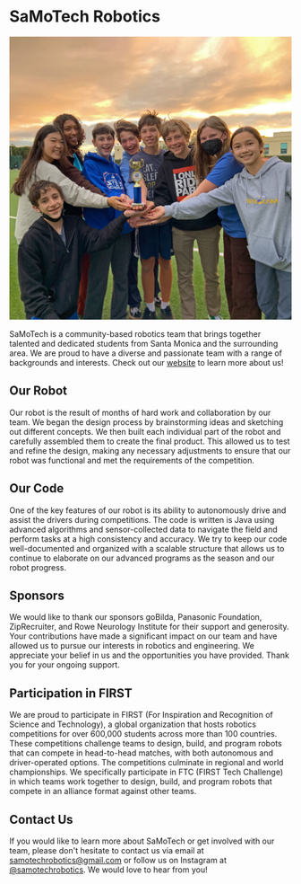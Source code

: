 # SaMoTech Robotics

<img src="https://raw.githubusercontent.com/SaMoTechRobotics/SaMoTechRobotics/main/team.jpg"/>

SaMoTech is a community-based robotics team that brings together talented and dedicated students from Santa Monica and the surrounding area. We are proud to have a diverse and passionate team with a range of backgrounds and interests. Check out our [website](https://samotechrobotics.weebly.com/) to learn more about us!

## Our Robot

Our robot is the result of months of hard work and collaboration by our team. We began the design process by brainstorming ideas and sketching out different concepts. We then built each individual part of the robot and carefully assembled them to create the final product. This allowed us to test and refine the design, making any necessary adjustments to ensure that our robot was functional and met the requirements of the competition.

<!-- ![SaMoTech Robot](https://samotechrobotics.com/images/robot.jpg) -->

## Our Code

One of the key features of our robot is its ability to autonomously drive and assist the drivers during competitions. The code is written is Java using advanced algorithms and sensor-collected data to navigate the field and perform tasks at a high consistency and accuracy. We try to keep our code well-documented and organized with a scalable structure that allows us to continue to elaborate on our advanced programs as the season and our robot progress.

## Sponsors

We would like to thank our sponsors goBilda, Panasonic Foundation, ZipRecruiter, and Rowe Neurology Institute for their support and generosity. Your contributions have made a significant impact on our team and have allowed us to pursue our interests in robotics and engineering. We appreciate your belief in us and the opportunities you have provided. Thank you for your ongoing support.

## Participation in FIRST

We are proud to participate in FIRST (For Inspiration and Recognition of Science and Technology), a global organization that hosts robotics competitions for over 600,000 students across more than 100 countries. These competitions challenge teams to design, build, and program robots that can compete in head-to-head matches, with both autonomous and driver-operated options. The competitions culminate in regional and world championships. We specifically participate in FTC (FIRST Tech Challenge) in which teams work together to design, build, and program robots that compete in an alliance format against other teams.

## Contact Us

If you would like to learn more about SaMoTech or get involved with our team, please don't hesitate to contact us via email at [samotechrobotics@gmail.com](mailto:samotechrobotics@gmail.com) or follow us on Instagram at [@samotechrobotics](https://www.instagram.com/samotechrobotics/). We would love to hear from you!
